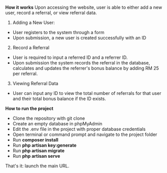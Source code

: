 **How it works**
Upon accessing the website, user is able to either add a new user, record a referral, or view referral data. 

1. Adding a New User:
- User registers to the system through a form
- Upon submission, a new user is created successfully with an ID

2. Record a Referral
- User is required to input a referred ID and a referrer ID.
- Upon submission the system records the referral in the database, calculates and updates the referrer's bonus balance by adding RM 25 per referral.

3. Viewing Referral Data
- User can input any ID to view the total number of referrals for that user and their total bonus balance if the ID exists.

**How to run the project**
- Clone the repository with git clone
- Create an empty database in phpMyAdmin
- Edit the .env file in the project with proper database credentials
- Open terminal or command prompt and navigate to the project folder
- Run **composer install**
- Run **php artisan key:generate**
- Run **php artisan migrate**
- Run **php artisan serve**

That's it: launch the main URL.
